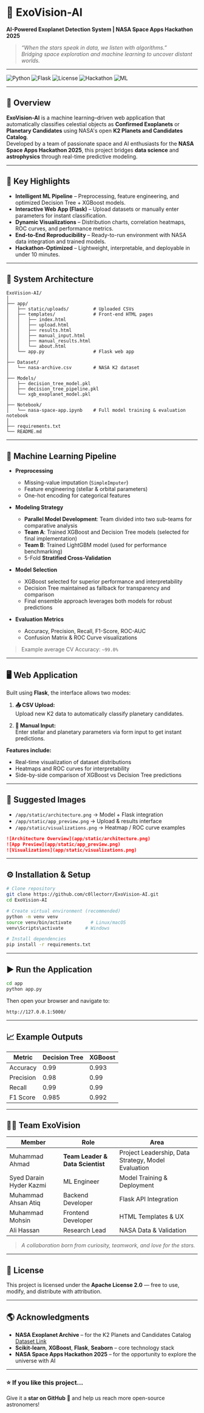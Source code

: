 # 🌌 ExoVision-AI  
**AI-Powered Exoplanet Detection System | NASA Space Apps Hackathon 2025**

> *“When the stars speak in data, we listen with algorithms.”*  
> _Bridging space exploration and machine learning to uncover distant worlds._

---

![Python](https://img.shields.io/badge/Python-3.9+-blue?logo=python)
![Flask](https://img.shields.io/badge/Flask-Framework-black?logo=flask)
![License](https://img.shields.io/badge/License-Apache_2.0-green?logo=open-source-initiative)
![Hackathon](https://img.shields.io/badge/NASA_Space_Apps-2025-orange?logo=nasa)
![ML](https://img.shields.io/badge/Machine_Learning-XGBoost%20%7C%20DecisionTree-red?logo=scikitlearn)

---

## 🚀 Overview

**ExoVision-AI** is a machine learning–driven web application that automatically classifies celestial objects as **Confirmed Exoplanets** or **Planetary Candidates** using NASA's open **K2 Planets and Candidates Catalog**.  
Developed by a team of passionate space and AI enthusiasts for the **NASA Space Apps Hackathon 2025**, this project bridges **data science** and **astrophysics** through real-time predictive modeling.

---

## 🌠 Key Highlights

-  **Intelligent ML Pipeline** – Preprocessing, feature engineering, and optimized Decision Tree + XGBoost models.  
-  **Interactive Web App (Flask)** – Upload datasets or manually enter parameters for instant classification.  
-  **Dynamic Visualizations** – Distribution charts, correlation heatmaps, ROC curves, and performance metrics.  
-  **End-to-End Reproducibility** – Ready-to-run environment with NASA data integration and trained models.  
-  **Hackathon-Optimized** – Lightweight, interpretable, and deployable in under 10 minutes.

---

## 🧬 System Architecture

```text
ExoVision-AI/
│
├── app/
│   ├── static/uploads/         # Uploaded CSVs
│   ├── templates/              # Front-end HTML pages
│   │   ├── index.html
│   │   ├── upload.html
│   │   ├── results.html
│   │   ├── manual_input.html
│   │   ├── manual_results.html
│   │   └── about.html
│   └── app.py                  # Flask web app
│
├── Dataset/
│   └── nasa-archive.csv        # NASA K2 dataset
│
├── Models/
│   ├── decision_tree_model.pkl
│   ├── decision_tree_pipeline.pkl
│   └── xgb_exoplanet_model.pkl
│
├── Notebook/
│   └── nasa-space-app.ipynb    # Full model training & evaluation notebook
│
├── requirements.txt
└── README.md
```

---

## 🧩 Machine Learning Pipeline

- **Preprocessing**
  - Missing-value imputation (`SimpleImputer`)
  - Feature engineering (stellar & orbital parameters)
  - One-hot encoding for categorical features

- **Modeling Strategy**
  - **Parallel Model Development**: Team divided into two sub-teams for comparative analysis
  - **Team A**: Trained XGBoost and Decision Tree models (selected for final implementation)
  - **Team B**: Trained LightGBM model (used for performance benchmarking)
  - 5-Fold **Stratified Cross-Validation**

- **Model Selection**
  - XGBoost selected for superior performance and interpretability
  - Decision Tree maintained as fallback for transparency and comparison
  - Final ensemble approach leverages both models for robust predictions

- **Evaluation Metrics**
  - Accuracy, Precision, Recall, F1-Score, ROC-AUC
  - Confusion Matrix & ROC Curve visualizations

> Example average CV Accuracy: `~99.0%`

---

## 🖥️ Web Application

Built using **Flask**, the interface allows two modes:

1. **📤 CSV Upload:**  
   Upload new K2 data to automatically classify planetary candidates.

2. **🧮 Manual Input:**  
   Enter stellar and planetary parameters via form input to get instant predictions.

**Features include:**
- Real-time visualization of dataset distributions  
- Heatmaps and ROC curves for interpretability  
- Side-by-side comparison of XGBoost vs Decision Tree predictions  

---

## 📸 Suggested Images

- `/app/static/architecture.png` → Model + Flask integration  
- `/app/static/app_preview.png` → Upload & results interface  
- `/app/static/visualizations.png` → Heatmap / ROC curve examples  

```markdown
![Architecture Overview](app/static/architecture.png)
![App Preview](app/static/app_preview.png)
![Visualizations](app/static/visualizations.png)
```

---

## ⚙️ Installation & Setup

```bash
# Clone repository
git clone https://github.com/c0llectorr/ExoVision-AI.git
cd ExoVision-AI

# Create virtual environment (recommended)
python -m venv venv
source venv/bin/activate       # Linux/macOS
venv\Scripts\activate        # Windows

# Install dependencies
pip install -r requirements.txt
```

---

## ▶️ Run the Application

```bash
cd app
python app.py
```

Then open your browser and navigate to:
```
http://127.0.0.1:5000/
```

---

## 📈 Example Outputs

| Metric | Decision Tree | XGBoost |
|--------|----------------|----------|
| Accuracy | 0.99 | 0.993 |
| Precision | 0.98 | 0.99 |
| Recall | 0.99 | 0.99 |
| F1 Score | 0.985 | 0.992 |

---

## 🧑‍🚀 Team ExoVision

| Member | Role | Area |
|---------|------|------|
| Muhammad Ahmad | **Team Leader & Data Scientist** | Project Leadership, Data Strategy, Model Evaluation |
| Syed Darain Hyder Kazmi | ML Engineer | Model Training & Deployment | Analytics
| Muhammad Ahsan Atiq | Backend Developer | Flask API Integration |
| Muhammad Mohsin | Frontend Developer | HTML Templates & UX |
| Ali Hassan | Research Lead | NASA Data & Validation |

> *A collaboration born from curiosity, teamwork, and love for the stars.*

---

## 📜 License

This project is licensed under the **Apache License 2.0** — free to use, modify, and distribute with attribution.

---

## 🌎 Acknowledgments

- **NASA Exoplanet Archive** – for the K2 Planets and Candidates Catalog  
  [Dataset Link](https://exoplanetarchive.ipac.caltech.edu/cgi-bin/TblView/nph-tblView?app=ExoTbls&config=k2pandc)
- **Scikit-learn**, **XGBoost**, **Flask**, **Seaborn** – core technology stack  
- **NASA Space Apps Hackathon 2025** – for the opportunity to explore the universe with AI  

---

### ⭐ If you like this project...
Give it a **star on GitHub** 🌟 and help us reach more open-source astronomers!
